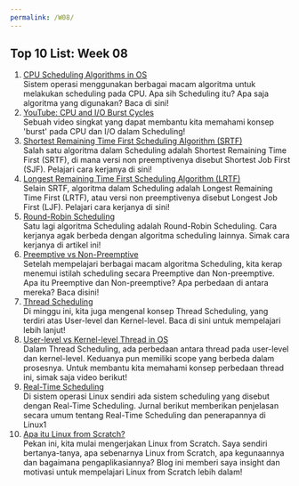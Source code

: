 ```yaml
---
permalink: /W08/
---
```


## Top 10 List: Week 08

1. [CPU Scheduling Algorithms in OS](https://www.guru99.com/cpu-scheduling-algorithms.html)<br>Sistem operasi menggunakan berbagai macam algoritma untuk melakukan scheduling pada CPU. Apa sih Scheduling itu? Apa saja algoritma yang digunakan? Baca di sini!
2. [YouTube: CPU and I/O Burst Cycles](https://www.youtube.com/watch?v=pVzb3TUcDLo)<br>Sebuah video singkat yang dapat membantu kita memahami konsep 'burst' pada CPU dan I/O dalam Scheduling!
3. [Shortest Remaining Time First Scheduling Algorithm (SRTF)](https://www.includehelp.com/operating-systems/srtf-shortest-remaining-time-first-scheduling-algorithm.aspx)<br>Salah satu algoritma dalam Scheduling adalah Shortest Remaining Time First (SRTF), di mana versi non preemptivenya disebut Shortest Job First (SJF). Pelajari cara kerjanya di sini!
4. [Longest Remaining Time First Scheduling Algorithm (LRTF)](https://www.gatevidyalay.com/longest-job-first-algorithm-lrtf-scheduling/)<br>Selain SRTF, algoritma dalam Scheduling adalah Longest Remaining Time First (LRTF), atau versi non preemptivenya disebut Longest Job First (LJF). Pelajari cara kerjanya di sini!
5. [Round-Robin Scheduling](https://www.studytonight.com/operating-system/round-robin-scheduling)<br>Satu lagi algoritma Scheduling adalah Round-Robin Scheduling. Cara kerjanya agak berbeda dengan algoritma scheduling lainnya. Simak cara kerjanya di artikel ini!
6. [Preemptive vs Non-Preemptive](https://techdifferences.com/difference-between-preemptive-and-non-preemptive-scheduling-in-os.html)<br>Setelah mempelajari berbagai macam algoritma Scheduling, kita kerap menemui istilah scheduling secara Preemptive dan Non-preemptive. Apa itu Preemptive dan Non-preemptive? Apa perbedaan di antara mereka? Baca disini!
7. [Thread Scheduling](https://padakuu.com/article/100-thread-scheduling)<br>Di minggu ini, kita juga mengenal konsep Thread Scheduling, yang terdiri atas User-level dan Kernel-level. Baca di sini untuk mempelajari lebih lanjut!
8. [User-level vs Kernel-level Thread in OS](https://www.youtube.com/watch?v=-NONm-Jq34Y)<br>Dalam Thread Scheduling, ada perbedaan antara thread pada user-level dan kernel-level. Keduanya pun memiliki scope yang berbeda dalam prosesnya. Untuk membantu kita memahami konsep perbedaan thread ini, simak saja video berikut!
9. [Real-Time Scheduling](http://web.cs.ucla.edu/classes/spring16/cs111/supp/realtime.html)<br>Di sistem operasi Linux sendiri ada sistem scheduling yang disebut dengan Real-Time Scheduling. Jurnal berikut memberikan penjelasan secara umum tentang Real-Time Scheduling dan penerapannya di Linux1
10. [Apa itu Linux from Scratch?](https://blog.desdelinux.net/id/linux-dari-awal-lfs-pembuatan-proyek-distro-linux/)<br>Pekan ini, kita mulai mengerjakan Linux from Scratch. Saya sendiri bertanya-tanya, apa sebenarnya Linux from Scratch, apa kegunaannya dan bagaimana pengaplikasiannya? Blog ini memberi saya insight dan motivasi untuk mempelajari Linux from Scratch lebih dalam!
